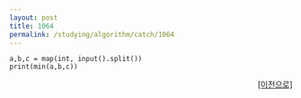 ```yaml
---
layout: post
title: 1064
permalink: /studying/algorithm/catch/1064
---
```


```
a,b,c = map(int, input().split())
print(min(a,b,c))

```
  
    
    
<div style="text-align: right"> <a href = 'https://namhyo01.github.io/studying/algorithm/catch'> [이전으로] </a> </div>
